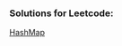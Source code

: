### **Solutions for Leetcode:**
[HashMap](https://docs.oracle.com/javase/8/docs/api/java/util/HashMap.html#HashMap-int-)
